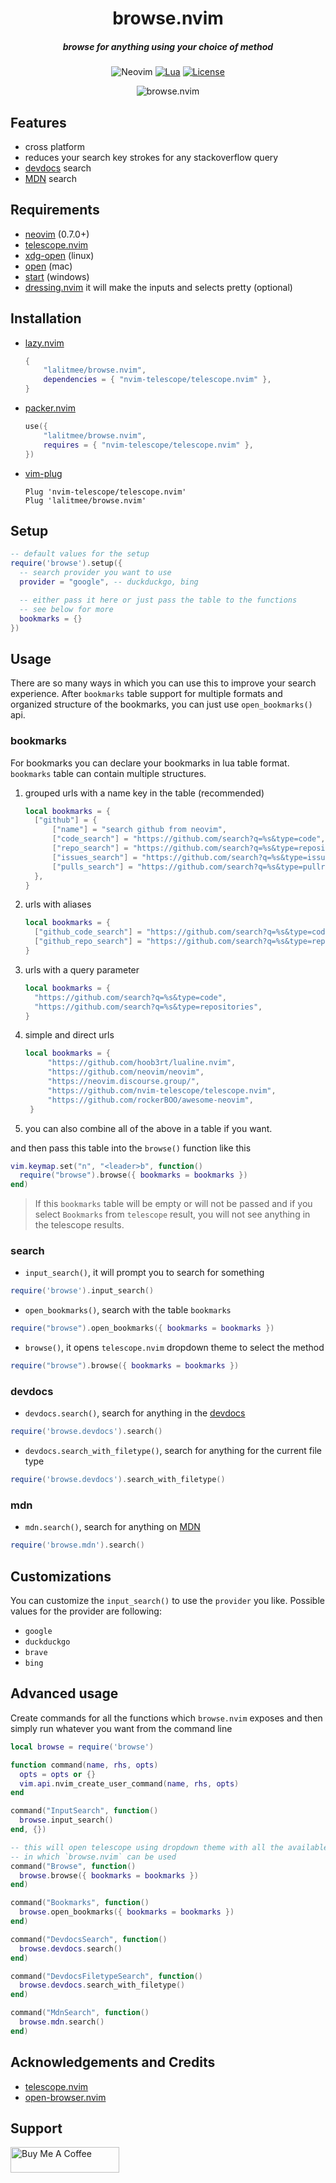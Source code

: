 <div align="center">

# browse.nvim

##### browse for anything using your choice of method

![Neovim](https://img.shields.io/badge/NeoVim-%2357A143.svg?&style=for-the-badge&logo=neovim&logoColor=white)
[![Lua](https://img.shields.io/badge/Lua-blue.svg?style=for-the-badge&logo=lua)](http://www.lua.org)
[![License](https://img.shields.io/github/license/lalitmee/browse.nvim?color=%23FFC600&style=for-the-badge)](https://github.com/lalitmee/browse.nvim/blob/main/LICENSE)

![browse.nvim](https://user-images.githubusercontent.com/10762218/217238018-29564296-063a-43cb-a3c1-28703db9c31c.gif)

</div>

## Features

- cross platform
- reduces your search key strokes for any stackoverflow query
- [devdocs](https://devdocs.io) search
- [MDN](https://developer.mozilla.org/en-US/) search

## Requirements

- [neovim](https://github.com/neovim/neovim) (0.7.0+)
- [telescope.nvim](https://github.com/nvim-telescope/telescope.nvim)
- [xdg-open](https://linux.die.net/man/1/xdg-open) (linux)
- [open](https://ss64.com/osx/open.html) (mac)
- [start](https://docs.microsoft.com/en-us/windows-server/administration/windows-commands/start) (windows)
- [dressing.nvim](https://github.com/stevearc/dressing.nvim) it will make the inputs and selects pretty (optional)

## Installation

- [lazy.nvim](https://github.com/folke/lazy.nvim)

  ```lua
  {
      "lalitmee/browse.nvim",
      dependencies = { "nvim-telescope/telescope.nvim" },
  }
  ```

- [packer.nvim](https://github.com/wbthomason/packer.nvim)

  ```lua
  use({
      "lalitmee/browse.nvim",
      requires = { "nvim-telescope/telescope.nvim" },
  })
  ```

- [vim-plug](https://github.com/junegunn/vim-plug)

  ```vim
  Plug 'nvim-telescope/telescope.nvim'
  Plug 'lalitmee/browse.nvim'
  ```

## Setup

```lua
-- default values for the setup
require('browse').setup({
  -- search provider you want to use
  provider = "google", -- duckduckgo, bing

  -- either pass it here or just pass the table to the functions
  -- see below for more
  bookmarks = {}
})
```

## Usage

There are so many ways in which you can use this to improve your search experience. After `bookmarks` table support for multiple formats and organized structure of the bookmarks, you can just use `open_bookmarks()` api.

### bookmarks

For bookmarks you can declare your bookmarks in lua table format. `bookmarks`
table can contain multiple structures.

1. grouped urls with a name key in the table (recommended)

   ```lua
   local bookmarks = {
     ["github"] = {
         ["name"] = "search github from neovim",
         ["code_search"] = "https://github.com/search?q=%s&type=code",
         ["repo_search"] = "https://github.com/search?q=%s&type=repositories",
         ["issues_search"] = "https://github.com/search?q=%s&type=issues",
         ["pulls_search"] = "https://github.com/search?q=%s&type=pullrequests",
     },
   }
   ```

2. urls with aliases

   ```lua
   local bookmarks = {
     ["github_code_search"] = "https://github.com/search?q=%s&type=code",
     ["github_repo_search"] = "https://github.com/search?q=%s&type=repositories",
   }
   ```

3. urls with a query parameter

   ```lua
   local bookmarks = {
     "https://github.com/search?q=%s&type=code",
     "https://github.com/search?q=%s&type=repositories",
   }
   ```

4. simple and direct urls

   ```lua
   local bookmarks = {
        "https://github.com/hoob3rt/lualine.nvim",
        "https://github.com/neovim/neovim",
        "https://neovim.discourse.group/",
        "https://github.com/nvim-telescope/telescope.nvim",
        "https://github.com/rockerBOO/awesome-neovim",
    }
   ```

5. you can also combine all of the above in a table if you want.

and then pass this table into the `browse()` function like this

```lua
vim.keymap.set("n", "<leader>b", function()
  require("browse").browse({ bookmarks = bookmarks })
end)
```

> If this `bookmarks` table will be empty or will not be passed and if you select `Bookmarks`
> from `telescope` result, you will not see anything in the telescope results.

### search

- `input_search()`, it will prompt you to search for something

```lua
require('browse').input_search()
```

- `open_bookmarks()`, search with the table `bookmarks`

```lua
require("browse").open_bookmarks({ bookmarks = bookmarks })
```

- `browse()`, it opens `telescope.nvim` dropdown theme to select the method

```lua
require("browse").browse({ bookmarks = bookmarks })
```

### devdocs

- `devdocs.search()`, search for anything in the [devdocs](https://devdocs.io/)

```lua
require('browse.devdocs').search()
```

- `devdocs.search_with_filetype()`, search for anything for the current file type

```lua
require('browse.devdocs').search_with_filetype()
```

### mdn

- `mdn.search()`, search for anything on [MDN](https://developer.mozilla.org/en-US/)

```lua
require('browse.mdn').search()
```

## Customizations

You can customize the `input_search()` to use the `provider` you like. Possible values for the provider are following:

- `google`
- `duckduckgo`
- `brave`
- `bing`

## Advanced usage

Create commands for all the functions which `browse.nvim` exposes and then simply run whatever you want from the
command line

```lua
local browse = require('browse')

function command(name, rhs, opts)
  opts = opts or {}
  vim.api.nvim_create_user_command(name, rhs, opts)
end

command("InputSearch", function()
  browse.input_search()
end, {})

-- this will open telescope using dropdown theme with all the available options
-- in which `browse.nvim` can be used
command("Browse", function()
  browse.browse({ bookmarks = bookmarks })
end)

command("Bookmarks", function()
  browse.open_bookmarks({ bookmarks = bookmarks })
end)

command("DevdocsSearch", function()
  browse.devdocs.search()
end)

command("DevdocsFiletypeSearch", function()
  browse.devdocs.search_with_filetype()
end)

command("MdnSearch", function()
  browse.mdn.search()
end)
```

## Acknowledgements and Credits

- [telescope.nvim](https://github.com/nvim-telescope/telescope.nvim)
- [open-browser.nvim](https://github.com/tyru/open-browser.vim)

## Support

<a href="https://www.buymeacoffee.com/iamlalitmee" target="_blank"><img src="https://cdn.buymeacoffee.com/buttons/default-orange.png" alt="Buy Me A Coffee" height="41" width="174"></a>
